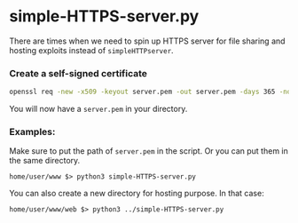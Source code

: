 # simple-HTTPS-server.py

There are times when we need to spin up HTTPS server for file sharing and hosting exploits instead of `simpleHTTPserver`.

### Create a self-signed certificate

```bash
openssl req -new -x509 -keyout server.pem -out server.pem -days 365 -nodes
```

You will now have a `server.pem` in your directory.

### Examples:

Make sure to put the path of `server.pem` in the script. Or you can put them in the same directory.

`home/user/www $> python3 simple-HTTPS-server.py`

You can also create a new directory for hosting purpose. In that case:

`home/user/www/web $> python3 ../simple-HTTPS-server.py`